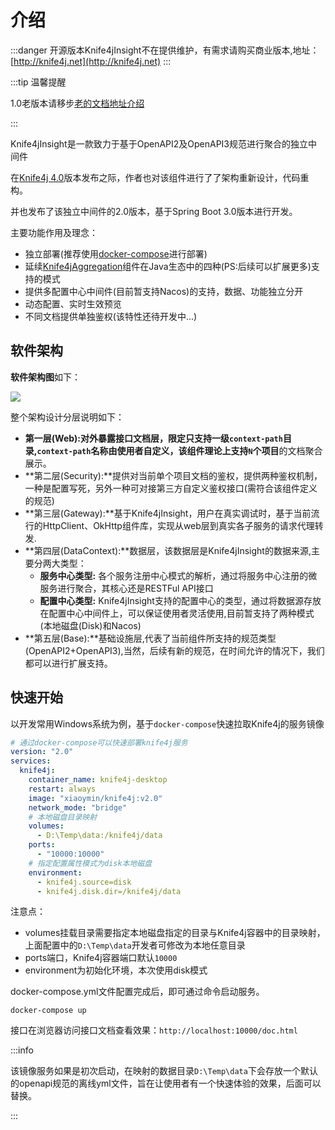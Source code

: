# 介绍

:::danger
开源版本Knife4jInsight不在提供维护，有需求请购买商业版本,地址：[http://knife4j.net](http://knife4j.net)
:::

:::tip 温馨提醒

1.0老版本请移步[老的文档地址介绍](/v2/resources//)

:::


Knife4jInsight是一款致力于基于OpenAPI2及OpenAPI3规范进行聚合的独立中间件

在[Knife4j 4.0](/docs/changelog/x/4.0)版本发布之际，作者也对该组件进行了了架构重新设计，代码重构。

并也发布了该独立中间件的2.0版本，基于Spring Boot 3.0版本进行开发。

主要功能作用及理念：

- 独立部署(推荐使用[docker-compose](https://docs.docker.com/compose/)进行部署)
- 延续[Knife4jAggregation](aggregation-introduction)组件在Java生态中的四种(PS:后续可以扩展更多)支持的模式
- 提供多配置中心中间件(目前暂支持Nacos)的支持，数据、功能独立分开
- 动态配置、实时生效预览
- 不同文档提供单独鉴权(该特性还待开发中...)


## 软件架构

**软件架构图**如下：

![](/images/website/insight/knife4j-insight.png)

整个架构设计分层说明如下：

- **第一层(Web):**对外暴露接口文档层，限定只支持一级`context-path`目录,`context-path`名称由使用者自定义，该组件理论上支持**`N`个项目**的文档聚合展示。
- **第二层(Security):**提供对当前单个项目文档的鉴权，提供两种鉴权机制，一种是配置写死，另外一种可对接第三方自定义鉴权接口(需符合该组件定义的规范)
- **第三层(Gateway):**基于Knife4jInsight，用户在真实调试时，基于当前流行的HttpClient、OkHttp组件库，实现从web层到真实各子服务的请求代理转发.
- **第四层(DataContext):**数据层，该数据层是Knife4jInsight的数据来源,主要分两大类型：
    - **服务中心类型:** 各个服务注册中心模式的解析，通过将服务中心注册的微服务进行聚合，其核心还是RESTFul API接口
    - **配置中心类型:** Knife4jInsight支持的配置中心的类型，通过将数据源存放在配置中心中间件上，可以保证使用者灵活使用,目前暂支持了两种模式(本地磁盘(Disk)和Nacos)
- **第五层(Base):**基础设施层,代表了当前组件所支持的规范类型(OpenAPI2+OpenAPI3),当然，后续有新的规范，在时间允许的情况下，我们都可以进行扩展支持。


## 快速开始

以开发常用Windows系统为例，基于`docker-compose`快速拉取Knife4j的服务镜像

```yml title="docker-compose.yml"
# 通过docker-compose可以快速部署knife4j服务
version: "2.0"
services:
  knife4j:
    container_name: knife4j-desktop
    restart: always
    image: "xiaoymin/knife4j:v2.0"
    network_mode: "bridge"
    # 本地磁盘目录映射
    volumes:
      - D:\Temp\data:/knife4j/data
    ports:
      - "10000:10000"
    # 指定配置属性模式为disk本地磁盘
    environment:
      - knife4j.source=disk
      - knife4j.disk.dir=/knife4j/data

```

注意点：

- volumes挂载目录需要指定本地磁盘指定的目录与Knife4j容器中的目录映射，上面配置中的`D:\Temp\data`开发者可修改为本地任意目录
- ports端口，Knife4j容器端口默认`10000`
- environment为初始化环境，本次使用disk模式


docker-compose.yml文件配置完成后，即可通过命令启动服务。

```shell
docker-compose up 
```

接口在浏览器访问接口文档查看效果：`http://localhost:10000/doc.html`


:::info

该镜像服务如果是初次启动，在映射的数据目录`D:\Temp\data`下会存放一个默认的openapi规范的离线yml文件，旨在让使用者有一个快速体验的效果，后面可以替换。

::: 




